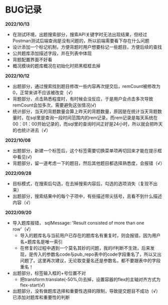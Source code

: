 # BUG记录

**2022/10/13**

- 在测试环境，出题搜索部分，搜索API关键字时无法出现结果，但经过Postman测试后端查询是没有问题的，所以前端需要看下存在什么问题
- 设计添加一个标记机制，方便背题时用户想要标记一些题目，方便后续的查找
- 公共题库添加描述字段，并在列表中体现
- 背题配置界面不好看
- 概况模块的题库概况在初始化时把黑框框去掉

**2022/10/12**

- 出题部分，通过搜索找到题目修改一些内容再次提交后，remCount被修改为0，正常来讲不应该被改变（√）
- 背题部分，点击熟悉程度时，有时候会没反应，于是用户会点击多次导致remCount会加多次，需要避免这张情况(√)
- 统计部分，当天的背题数量会算上昨天的背题数量，原因是在统计当天背题数量时，在sql里是查询一段时间范围内的rem记录，而rem记录是每天系统在00：01：00开始记录的，而sql里的查询时间正好是24小时，所以就会把昨天的也统计进去（√）

**2022/10/08**

- 出题部分，新建一个标签后，这个标签需要切换菜单项再切回来才能在提示框中看见(√)
- 背题部分，留一道考虑一下的题目，然后其他题目都选择熟悉度，会报错（√）

**2022/09/28**

- 目标模式，在搜索后勾选，在去掉搜索内容后，勾选的选项消失（复现不出来）
- 出题部分，搜索结果中的每个子项中，有些描述带尖括号，且看不到什么描述内容（√）


**2022/09/20**

- 导入题库报错， sqlMessage: 'Result consisted of more than one row'（√）
    * 导入的题库名与当前用户已存在的题库名有重复时，则会报错，因为用户名+题库名是唯一索引
    * 在修复的过程中遇到一个莫名其妙的问题，我的if判断不生效，后来发现，是传入的参数名code与pub_repo表中的code字段重名了，所以又出问题了。这里再次建议，无论取变量名还是参数名，都不要跟表中的字段重名！
- 出题部分，标签输入框的+号位置不对
    * 把transform:translate(-50%,0)去掉，设置容器的flex的主轴对齐方式为flex-start(√)
- 出题部分，没有做题库选择和重要性选择的限制，导致提交题目不成功（√）
    已添加对题库和重要性的判断

